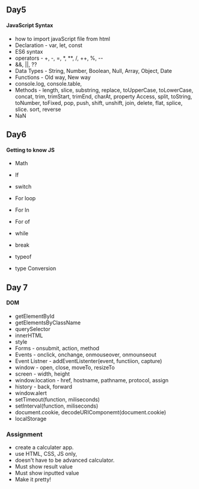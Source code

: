 ## Day5

#### JavaScript Syntax

* how to import javaScript file from html
* Declaration - var, let, const
* ES6 syntax
* operators - +, -, =, *, **, /, ++, %, --
* &&, ||, ??
* Data Types - String, Number, Boolean, Null, Array, Object, Date
* Functions - Old way, New way
* console.log, console.table, 
* Methods - length, slice, substring, replace, toUpperCase, toLowerCase, concat, trim, trimStart, trimEnd, charAt, property Access, split, toString, toNumber, toFixed, pop, push, shift, unshift, join, delete, flat, splice, slice. sort, reverse
* NaN

## Day6

#### Getting to know JS

* Math
* If
* switch
* For loop
* For In
* For of
* while
* break

* typeof
* type Conversion

## Day 7
#### DOM
* getElementById 
* getElementsByClassName
* querySelector
* innerHTML
* style
* Forms - onsubmit, action, method
* Events - onclick, onchange, onmouseover, onmounseout
* Event Listner - addEventListenter(event, functiion, capture)
* window - open, close, moveTo, resizeTo
* screen - width, height
* window.location - href, hostname, pathname, protocol, assign
* history - back, forward
* window.alert
* setTimeout(function, miliseconds)
* setInterval(function, miliseconds)
* document.cookie, decodeURIComponemt(document.cookie)
* localStorage

### Assignment
* create a calculater app.
* use HTML, CSS, JS only,
* doesn't have to be advanced calculator. 
* Must show result value
* Must show inputted value
* Make it pretty!
